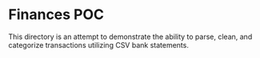 # Finances POC

This directory is an attempt to demonstrate the ability to parse, clean,
and categorize transactions utilizing CSV bank statements.

